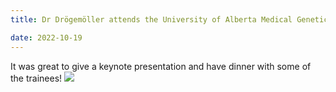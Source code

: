 ```yaml
---
title: Dr Drögemöller attends the University of Alberta Medical Genetics Research Day!

date: 2022-10-19
---
```


It was great to give a keynote presentation and have dinner with some of the trainees!
![](/img/UofA.jpg)

<!--more-->



